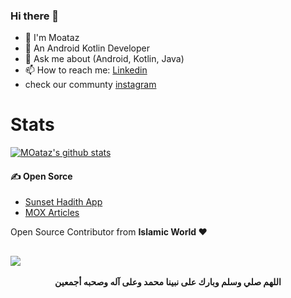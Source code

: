 ### Hi there 👋

- 🥽 I'm Moataz
- 🔭 An Android Kotlin Developer
- 💬 Ask me about (Android, Kotlin, Java)
- 📫 How to reach me: [Linkedin](https://www.moataz-badawy/)
- check our communty [instagram](https://www.instagram.com/thecoderui/)

# Stats 
[![MOataz's github stats](https://github-readme-stats.vercel.app/api?username=MoatazBadawy)](https://github.com/anuraghazra/github-readme-stats)


#### ✍ Open Sorce

- [Sunset Hadith App](https://github.com/MoatazBadawy/Sunset-hadith)
- [MOX Articles](https://github.com//MoatazBadawy/MOX/)


Open Source Contributor from <b>Islamic World<b> ❤️ 

![](https://visitor-badge.glitch.me/badge?page_id=MoatazBadawy)
------------
<p align="center"> اللهم صلي وسلم وبارك على نبينا محمد وعلى آله وصحبه أجمعين
